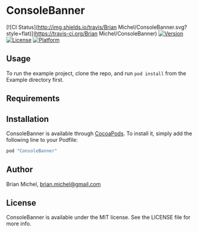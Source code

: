 # ConsoleBanner

[![CI Status](http://img.shields.io/travis/Brian Michel/ConsoleBanner.svg?style=flat)](https://travis-ci.org/Brian Michel/ConsoleBanner)
[![Version](https://img.shields.io/cocoapods/v/ConsoleBanner.svg?style=flat)](http://cocoapods.org/pods/ConsoleBanner)
[![License](https://img.shields.io/cocoapods/l/ConsoleBanner.svg?style=flat)](http://cocoapods.org/pods/ConsoleBanner)
[![Platform](https://img.shields.io/cocoapods/p/ConsoleBanner.svg?style=flat)](http://cocoapods.org/pods/ConsoleBanner)

## Usage

To run the example project, clone the repo, and run `pod install` from the Example directory first.

## Requirements

## Installation

ConsoleBanner is available through [CocoaPods](http://cocoapods.org). To install
it, simply add the following line to your Podfile:

```ruby
pod "ConsoleBanner"
```

## Author

Brian Michel, brian.michel@gmail.com

## License

ConsoleBanner is available under the MIT license. See the LICENSE file for more info.
